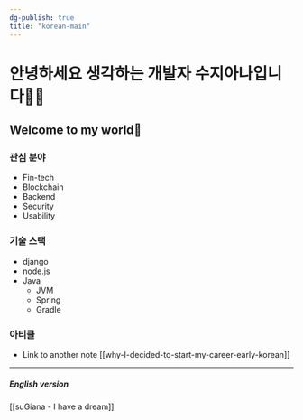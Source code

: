```yaml
---
dg-publish: true
title: "korean-main"
---
```

# 안녕하세요 생각하는 개발자 수지아나입니다👩‍💻
## Welcome to my world👀

### 관심 분야
- Fin-tech
- Blockchain
- Backend
- Security
- Usability

### 기술 스택
- django
- node.js
- Java
	- JVM
	- Spring
	- Gradle

### 아티클
- Link to another note [[why-I-decided-to-start-my-career-early-korean]]

--------
##### English version
[[suGiana - I have a dream]]
